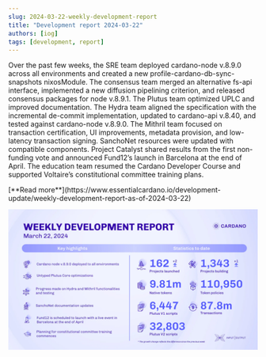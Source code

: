 ```yaml
---
slug: 2024-03-22-weekly-development-report
title: "Development report 2024-03-22"
authors: [iog]
tags: [development, report]
---
```


Over the past few weeks, the SRE team deployed cardano-node v.8.9.0 across all environments and created a new profile-cardano-db-sync-snapshots nixosModule. The consensus team merged an alternative fs-api interface, implemented a new diffusion pipelining criterion, and released consensus packages for node v.8.9.1. The Plutus team optimized UPLC and improved documentation. The Hydra team aligned the specification with the incremental de-commit implementation, updated to cardano-api v.8.40, and tested against cardano-node v.8.9.0. The Mithril team focused on transaction certification, UI improvements, metadata provision, and low-latency transaction signing. SanchoNet resources were updated with compatible components. Project Catalyst shared results from the first non-funding vote and announced Fund12’s launch in Barcelona at the end of April. The education team resumed the Cardano Developer Course and supported Voltaire’s constitutional committee training plans.

<div style={{ textAlign: 'right' }}>
 [**Read more**](https://www.essentialcardano.io/development-update/weekly-development-report-as-of-2024-03-22) 
</div>

 ![weekly development report](./banner.webp)

